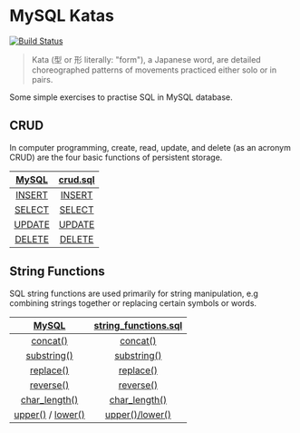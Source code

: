 # MySQL Katas

[![Build Status](https://travis-ci.com/azdanov/mysql-katas.svg?branch=master)](https://travis-ci.com/azdanov/mysql-katas)

> Kata (型 or 形 literally: "form"), a Japanese word, are detailed choreographed patterns of movements practiced either solo or in pairs.

Some simple exercises to practise SQL in MySQL database.

## CRUD

In computer programming, create, read, update, and delete (as an acronym CRUD) are the four basic functions of persistent storage.

| [MySQL](https://dev.mysql.com/doc/refman/5.7/en/sql-syntax-data-manipulation.html) | [crud.sql](https://github.com/azdanov/mysql-katas/blob/master/crud.sql) |
|:---:|:---:|
| [INSERT](https://dev.mysql.com/doc/refman/5.7/en/insert.html) | [INSERT](https://github.com/azdanov/mysql-katas/blob/34b3689abac887dc86377a6f04f43f1b2623824f/crud.sql#L15)  |
| [SELECT](https://dev.mysql.com/doc/refman/5.7/en/select.html) | [SELECT](https://github.com/azdanov/mysql-katas/blob/34b3689abac887dc86377a6f04f43f1b2623824f/crud.sql#L24) |
| [UPDATE](https://dev.mysql.com/doc/refman/5.7/en/update.html) | [UPDATE](https://github.com/azdanov/mysql-katas/blob/34b3689abac887dc86377a6f04f43f1b2623824f/crud.sql#L54) |
| [DELETE](https://dev.mysql.com/doc/refman/5.7/en/delete.html) | [DELETE](https://github.com/azdanov/mysql-katas/blob/34b3689abac887dc86377a6f04f43f1b2623824f/crud.sql#L64) |

## String Functions

SQL string functions are used primarily for string manipulation, e.g combining strings together or replacing certain symbols or words.

| [MySQL](https://dev.mysql.com/doc/refman/5.7/en/string-functions.html) | [string_functions.sql](https://github.com/azdanov/mysql-katas/blob/master/string_functions.sql) |
|:---:|:---:|
| [concat()](https://dev.mysql.com/doc/refman/5.7/en/string-functions.html#function_concat) | [concat()](https://github.com/azdanov/mysql-katas/blob/34b3689abac887dc86377a6f04f43f1b2623824f/string_functions.sql#L40)  |
| [substring()](https://dev.mysql.com/doc/refman/5.7/en/string-functions.html#function_substring) | [substring()](https://github.com/azdanov/mysql-katas/blob/34b3689abac887dc86377a6f04f43f1b2623824f/string_functions.sql#L48) |
| [replace()](https://dev.mysql.com/doc/refman/5.7/en/string-functions.html#function_replace) | [replace()](https://github.com/azdanov/mysql-katas/blob/34b3689abac887dc86377a6f04f43f1b2623824f/string_functions.sql#L56) |
| [reverse()](https://dev.mysql.com/doc/refman/5.7/en/string-functions.html#function_reverse) | [reverse()](https://github.com/azdanov/mysql-katas/blob/34b3689abac887dc86377a6f04f43f1b2623824f/string_functions.sql#L61) |
| [char_length()](https://dev.mysql.com/doc/refman/5.7/en/string-functions.html#function_char-length) | [char_length()](https://github.com/azdanov/mysql-katas/blob/34b3689abac887dc86377a6f04f43f1b2623824f/string_functions.sql#L66) |
| [upper()](https://dev.mysql.com/doc/refman/5.7/en/string-functions.html#function_upper) / [lower()](https://dev.mysql.com/doc/refman/5.7/en/string-functions.html#function_lower) | [upper()/lower()](https://github.com/azdanov/mysql-katas/blob/34b3689abac887dc86377a6f04f43f1b2623824f/string_functions.sql#L71) |
